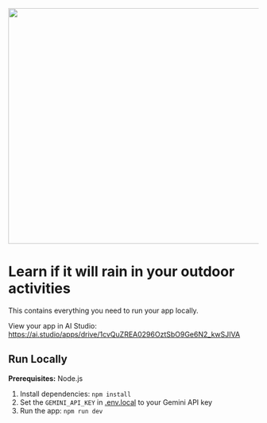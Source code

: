 <div align="center">
<img width="1200" height="475" alt="GHBanner" src="[https://i.hizliresim.com/1tvv9n2.png](https://hizliresim.com/1tvv9n2)" />
</div>

# Learn if it will rain in your outdoor activities

This contains everything you need to run your app locally.

View your app in AI Studio: https://ai.studio/apps/drive/1cvQuZREA0296OztSbO9Ge6N2_kwSJIVA

## Run Locally

**Prerequisites:**  Node.js


1. Install dependencies:
   `npm install`
2. Set the `GEMINI_API_KEY` in [.env.local](.env.local) to your Gemini API key
3. Run the app:
   `npm run dev`
